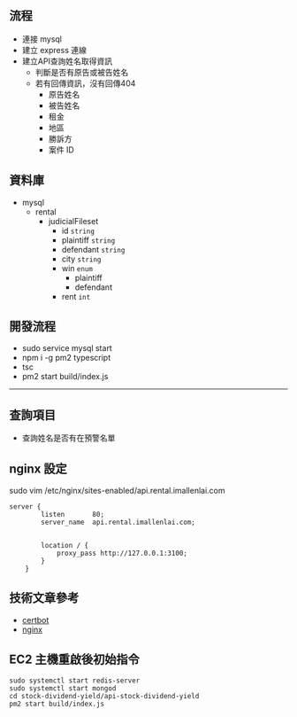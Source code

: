 ## 流程
- 連接 mysql
- 建立 express 連線
- 建立API查詢姓名取得資訊
  - 判斷是否有原告或被告姓名
  - 若有回傳資訊，沒有回傳404
    - 原告姓名
    - 被告姓名
    - 租金
    - 地區
    - 勝訴方
    - 案件 ID

## 資料庫
- mysql
  - rental
    - judicialFileset
      - id `string`
      - plaintiff `string`
      - defendant `string`
      - city `string`
      - win `enum`
        - plaintiff
        - defendant
      - rent `int`

## 開發流程
- sudo service mysql start
- npm i -g pm2 typescript
- tsc
- pm2 start build/index.js

---

## 查詢項目
- 查詢姓名是否有在預警名單

## nginx 設定
sudo vim /etc/nginx/sites-enabled/api.rental.imallenlai.com
```
server {
        listen       80;
        server_name  api.rental.imallenlai.com;
        
      
        location / {
            proxy_pass http://127.0.0.1:3100;
        }
    }
```

## 技術文章參考
- [certbot](https://www.digitalocean.com/community/tutorials/how-to-secure-nginx-with-let-s-encrypt-on-ubuntu-20-04)
- [nginx](https://andy6804tw.github.io/2022/02/27/nginx-tutorial/)

## EC2 主機重啟後初始指令
```
sudo systemctl start redis-server
sudo systemctl start mongod
cd stock-dividend-yield/api-stock-dividend-yield
pm2 start build/index.js
```